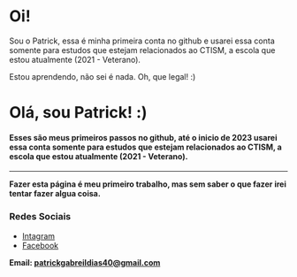 # Oi!

Sou o Patrick, essa é minha primeira conta no github e usarei essa conta somente para estudos que estejam relacionados ao CTISM, a escola que estou atualmente (2021 - Veterano).

Estou aprendendo, não sei é nada. Oh, que legal! :)

# Olá, sou Patrick! :) 
####  Esses são meus primeiros passos no github, até o inicio de 2023 usarei essa conta somente para estudos que estejam relacionados ao CTISM, a escola que estou atualmente (2021 - Veterano).
---
**Fazer esta página é meu primeiro trabalho, mas sem saber o que fazer irei tentar fazer algua coisa.**




### Redes Sociais 
-   [Intagram](https://www.instagram.com/patrick_gabriel_dias_04/)
- 	[Facebook](https://www.facebook.com/patrickgabriel.dias)

**Email: patrickgabreildias40@gmail.com**
